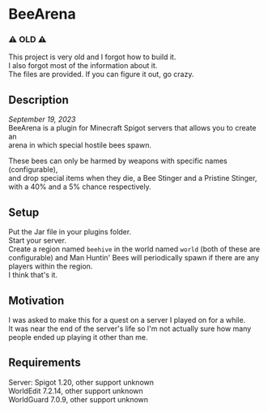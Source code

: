 # BeeArena
### ⚠️ OLD ⚠️  
This project is very old and I forgot how to build it.  
I also forgot most of the information about it.  
The files are provided.  If you can figure it out, go crazy.  

## Description  
*September 19, 2023*  
BeeArena is a plugin for Minecraft Spigot servers that allows you to create an  
arena in which special hostile bees spawn.  
  
These bees can only be harmed by weapons with specific names (configurable),  
and drop special items when they die, a Bee Stinger and a Pristine Stinger,  
with a 40% and a 5% chance respectively.  
  
## Setup  
Put the Jar file in your plugins folder.  
Start your server.  
Create a region named `beehive` in the world named `world` (both of these are  
configurable) and Man Huntin' Bees will periodically spawn if there are any  
players within the region.  
I think that's it.  
  
## Motivation  
I was asked to make this for a quest on a server I played on for a while.  
It was near the end of the server's life so I'm not actually sure how many  
people ended up playing it other than me.  
  
## Requirements  
Server:  Spigot 1.20, other support unknown  
WorldEdit 7.2.14, other support unknown  
WorldGuard 7.0.9, other support unknown  
